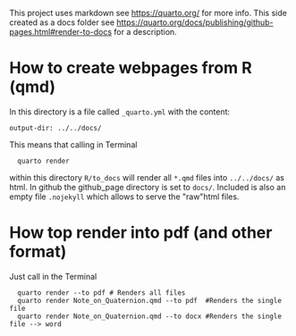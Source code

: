This project uses markdown see https://quarto.org/ for more info. 
This side created as a docs folder see  https://quarto.org/docs/publishing/github-pages.html#render-to-docs
for a description.


# How to create webpages from R (qmd)

In this directory is a file called `_quarto.yml` with the content:

```
output-dir: ../../docs/
```

This means that calling  in Terminal
```
  quarto render 
```
within this directory `R/to_docs` will render all `*.qmd` files into `../../docs/` as html. In github the github_page directory is set to `docs/`. Included is also an empty file `.nojekyll` which allows to serve the "raw"html files.

# How top render into pdf (and other format)
Just call in the Terminal
```
  quarto render --to pdf # Renders all files
  quarto render Note_on_Quaternion.qmd --to pdf  #Renders the single file 
  quarto render Note_on_Quaternion.qmd --to docx #Renders the single file --> word
```
